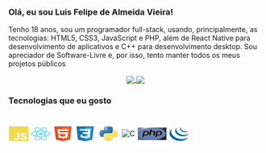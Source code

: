 ### Olá, eu sou Luis Felipe de Almeida Vieira!
<p>Tenho 18 anos, sou um programador full-stack, usando, principalmente, as tecnologias: HTML5, CSS3, JavaScript e PHP, além de React Native para desenvolvimento de aplicativos e C++ para desenvolvimento desktop. Sou apreciador de Software-Livre e, por isso, tento manter todos os meus projetos públicos</p>
<div align="center">
  <a href="https://github.com/ludovici-philippus">
  <img height="200px" align="center" src="https://github-readme-stats.vercel.app/api?username=ludovici-philippus&show_icons=true&theme=algolia&include_all_commits=true&count_private=true" />
  <img height="200px" align="center" src="https://github-readme-stats.vercel.app/api/top-langs/?username=ludovici-philippus&layout=compact&langs_count=16&theme=algolia"/>
  </a>
</div>
<h3>Tecnologias que eu gosto</h3>
<div style="display: inline-flex; align:"center""><br>
  <p align="center">
  <img align="center" title="JavaScript" alt="JavaScript" height="30" width="40" src="https://raw.githubusercontent.com/devicons/devicon/master/icons/javascript/javascript-plain.svg">
  <img align="center" title="React" alt="React" height="30" width="40" src="https://raw.githubusercontent.com/devicons/devicon/master/icons/react/react-original.svg">
  <img align="center" title="HTML5" alt="HTML5" height="30" width="40" src="https://raw.githubusercontent.com/devicons/devicon/master/icons/html5/html5-original.svg">
  <img align="center" title="CSS3" alt="CSS3" height="30" width="40" src="https://raw.githubusercontent.com/devicons/devicon/master/icons/css3/css3-original.svg">
  <img align="center" title="Python" alt="Python" height="35" width="45" src="https://raw.githubusercontent.com/devicons/devicon/master/icons/python/python-original.svg">
  <img align="center" title="C" alt="C" height="30" width="40" src="https://raw.githubusercontent.com/devicons/devicon/master/icons/c++/c++-original.svg">
  <img align="center" title="PHP" alt="PHP" height="50" width="60" src="https://raw.githubusercontent.com/devicons/devicon/master/icons/php/php-original.svg">
  <img align="center" title="jQuery" alt="jQuery" height="30" width="40" src="https://raw.githubusercontent.com/devicons/devicon/master/icons/jquery/jquery-original.svg">
  </p>
</div>

